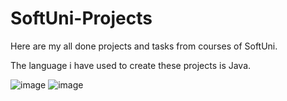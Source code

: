 
# SoftUni-Projects
Here are my all done projects and tasks from courses of SoftUni.

The language i have used to create these projects is Java.

![image](https://user-images.githubusercontent.com/117378467/203246326-9c6d477c-ab80-4a4d-bcf6-803deba416df.png)  ![image](https://user-images.githubusercontent.com/117378467/203246863-a4b8f58b-cdf4-4377-a41e-13b275fc8217.png)







